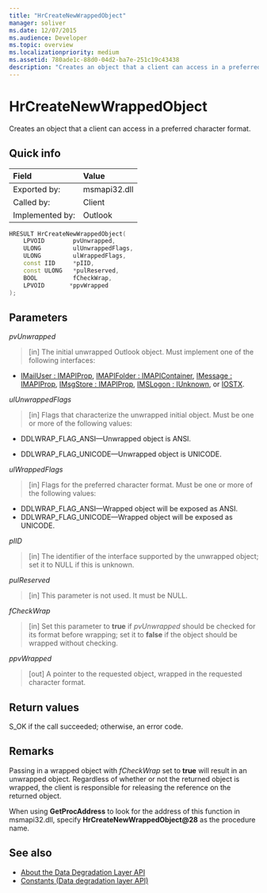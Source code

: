 ```yaml
---
title: "HrCreateNewWrappedObject"
manager: soliver
ms.date: 12/07/2015
ms.audience: Developer
ms.topic: overview
ms.localizationpriority: medium
ms.assetid: 780ade1c-88d0-04d2-ba7e-251c19c43438
description: "Creates an object that a client can access in a preferred character format."
---
```


# HrCreateNewWrappedObject

Creates an object that a client can access in a preferred character format.
  
## Quick info

|Field|Value|
|:-----|:-----|
|Exported by:  <br/> |msmapi32.dll  <br/> |
|Called by:  <br/> |Client  <br/> |
|Implemented by:  <br/> |Outlook  <br/> |

```cpp
HRESULT HrCreateNewWrappedObject( 
    LPVOID        pvUnwrapped, 
    ULONG         ulUnwrappedFlags, 
    ULONG         ulWrappedFlags, 
    const IID     *pIID, 
    const ULONG   *pulReserved, 
    BOOL          fCheckWrap, 
    LPVOID       *ppvWrapped 
);

```

## Parameters

_pvUnwrapped_
  
> [in] The initial unwrapped Outlook object. Must implement one of the following interfaces:

- [IMailUser : IMAPIProp](https://msdn.microsoft.com/library/74c25870-62d9-484a-9a99-4dc35c52479e%28Office.15%29.aspx), [IMAPIFolder : IMAPIContainer](https://msdn.microsoft.com/library/bc2e8d17-7687-43c2-8f01-b677703f7288%28Office.15%29.aspx), [IMessage : IMAPIProp](https://msdn.microsoft.com/library/7e244d40-595e-432c-aa8c-f9f62ca3c138%28Office.15%29.aspx), [IMsgStore : IMAPIProp](https://msdn.microsoft.com/library/20090114-b183-4767-8971-a304a9aa47e6%28Office.15%29.aspx), [IMSLogon : IUnknown](https://msdn.microsoft.com/library/d87093dc-f705-465f-ab3c-944ca0cd3e54%28Office.15%29.aspx), or [IOSTX](https://msdn.microsoft.com/library/f374d8d9-be8e-2489-d5fe-8a92e0ecfc6f%28Office.15%29.aspx).

_ulUnwrappedFlags_
  
> [in] Flags that characterize the unwrapped initial object. Must be one or more of the following values:

- DDLWRAP_FLAG_ANSI—Unwrapped object is ANSI.

- DDLWRAP_FLAG_UNICODE—Unwrapped object is UNICODE.

_ulWrappedFlags_
  
> [in] Flags for the preferred character format. Must be one or more of the following values:

- DDLWRAP_FLAG_ANSI—Wrapped object will be exposed as ANSI.
- DDLWRAP_FLAG_UNICODE—Wrapped object will be exposed as UNICODE.

_pIID_
  
> [in] The identifier of the interface supported by the unwrapped object; set it to NULL if this is unknown.

_pulReserved_
  
> [in] This parameter is not used. It must be NULL.

_fCheckWrap_
  
> [in] Set this parameter to **true** if _pvUnwrapped_ should be checked for its format before wrapping; set it to **false** if the object should be wrapped without checking.

_ppvWrapped_
  
> [out] A pointer to the requested object, wrapped in the requested character format.

## Return values

S_OK if the call succeeded; otherwise, an error code.
  
## Remarks

Passing in a wrapped object with _fCheckWrap_ set to **true** will result in an unwrapped object. Regardless of whether or not the returned object is wrapped, the client is responsible for releasing the reference on the returned object.
  
When using **GetProcAddress** to look for the address of this function in msmapi32.dll, specify **HrCreateNewWrappedObject@28** as the procedure name.
  
## See also

- [About the Data Degradation Layer API](about-the-data-degradation-layer-api.md)
- [Constants (Data degradation layer API)](constants-data-degradation-layer-api.md)
